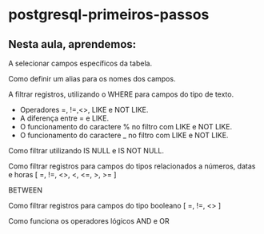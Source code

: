 # postgresql-primeiros-passos

## Nesta aula, aprendemos:

A selecionar campos específicos da tabela.

Como definir um alias para os nomes dos campos.

A filtrar registros, utilizando o WHERE para campos do tipo de texto.

  - Operadores =, !=,<>, LIKE e NOT LIKE.
  - A diferença entre = e LIKE.
  - O funcionamento do caractere % no filtro com LIKE e NOT LIKE.
  - O funcionamento do caractere _ no filtro com LIKE e NOT LIKE.

Como filtrar utilizando IS NULL e IS NOT NULL.

Como filtrar registros para campos do tipos relacionados a números, datas e horas [ =, !=, <>, <, <=, >, >= ]

BETWEEN

Como filtrar registros para campos do tipo booleano [ =, !=, <> ]

Como funciona os operadores lógicos AND e OR
